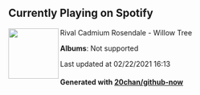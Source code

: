 ## Currently Playing on Spotify

[<img align="left" width="100" src="https://i.scdn.co/image/ab67616d0000b2736c6f350ef81efe80b0164b19">](https://open.spotify.com/album/0z24XzwOR8RobYQxacyDpS)

Rival Cadmium Rosendale - Willow Tree

**Albums**: Not supported

Last updated at 02/22/2021 16:13

#### Generated with [20chan/github-now](https://github.com/20chan/github-now)


<!--
**20chan/20chan** is a ✨ _special_ ✨ repository because its `README.md` (this file) appears on your GitHub profile.

Here are some ideas to get you started:

- 🔭 I’m currently working on ...
- 🌱 I’m currently learning ...
- 👯 I’m looking to collaborate on ...
- 🤔 I’m looking for help with ...
- 💬 Ask me about ...
- 📫 How to reach me: ...
- 😄 Pronouns: ...
- ⚡ Fun fact: ...
-->
